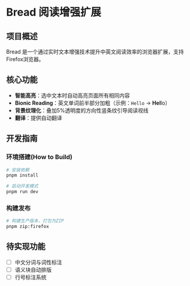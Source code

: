 # Bread 阅读增强扩展

## 项目概述

Bread 是一个通过实时文本增强技术提升中英文阅读效率的浏览器扩展，支持Firefox浏览器。

## 核心功能

- **智能高亮**：选中文本时自动高亮页面所有相同内容
- **Bionic Reading**：英文单词前半部分加粗（示例：`Hello` → **Hel**lo）
- **背景纹理化**：叠加5%透明度的方向性竖条纹引导阅读视线
- **翻译**：提供自动翻译

## 开发指南

### 环境搭建(How to Build)

```bash
# 安装依赖
pnpm install

# 启动开发模式
pnpm run dev
```

### 构建发布

```bash
# 构建生产版本，打包为ZIP
pnpm zip:firefox
```

## 待实现功能

- [ ] 中文分词与词性标注
- [ ] 语义块自动排版
- [ ] 行号标注系统
